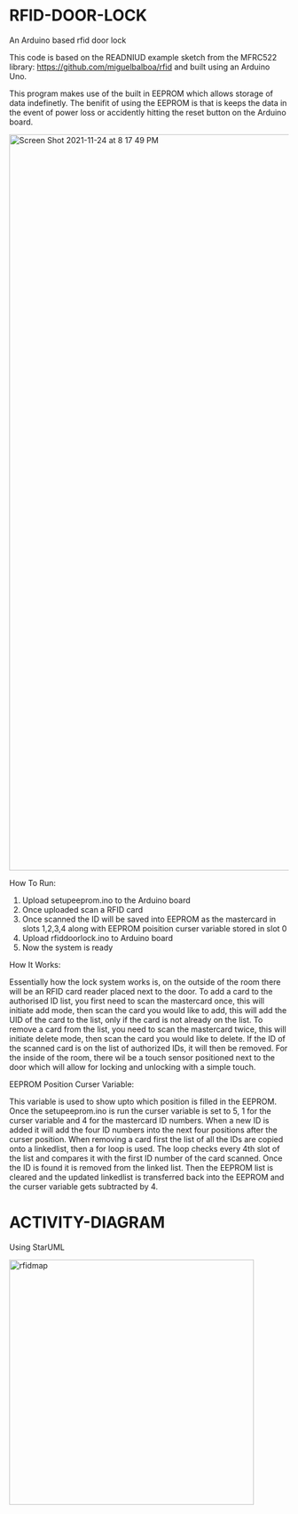 # RFID-DOOR-LOCK
An Arduino based rfid door lock

This code is based on the READNIUD example sketch from the MFRC522 library: https://github.com/miguelbalboa/rfid and built using an Arduino Uno.

This program makes use of the built in EEPROM which allows storage of data indefinetly. The benifit of using the EEPROM is that is keeps the data in the event of power loss or accidently hitting the reset button on the Arduino board.

<img width="1324" alt="Screen Shot 2021-11-24 at 8 17 49 PM" src="https://user-images.githubusercontent.com/58381410/143334827-b9958c0e-c1cc-41a4-a383-f498098eecce.png">


How To Run:

1. Upload setupeeprom.ino to the Arduino board
2. Once uploaded scan a RFID card
3. Once scanned the ID will be saved into EEPROM as the mastercard in slots 1,2,3,4 along with EEPROM poisition curser variable stored in slot 0
4. Upload rfiddoorlock.ino to Arduino board
5. Now the system is ready

How It Works:

Essentially how the lock system works is, on the outside of the room there will be an RFID card reader placed next to the door. To add a card to the authorised ID list, you first need to scan the mastercard once, this will initiate add mode, then scan the card you would like to add, this will add the UID of the card to the list, only if the card is not already on the list. To remove a card from the list, you need to scan the mastercard twice, this will initiate delete mode, then scan the card you would like to delete. If the ID of the scanned card is on the list of authorized IDs, it will then be removed. For the inside of the room, there wil be a touch sensor positioned next to the door which will allow for locking and unlocking with a simple touch.

EEPROM Position Curser Variable:

This variable is used to show upto which position is filled in the EEPROM. Once the setupeeprom.ino is run the curser variable is set to 5, 1 for the curser variable and 4 for the mastercard ID numbers. When a new ID is added it will add the four ID numbers into the next four positions after the curser position. When removing a card first the list of all the IDs are copied onto a linkedlist, then a for loop is used. The loop checks every 4th slot of the list and compares it with the first ID number of the card scanned. Once the ID is found it is removed from the linked list. Then the EEPROM list is cleared and the updated linkedlist is transferred back into the EEPROM and the curser variable gets subtracted by 4.

# ACTIVITY-DIAGRAM

Using StarUML

<img width="441" alt="rfidmap" src="https://user-images.githubusercontent.com/58381410/136876874-9b2fba10-d758-4c68-892c-76ac9421513f.png">
